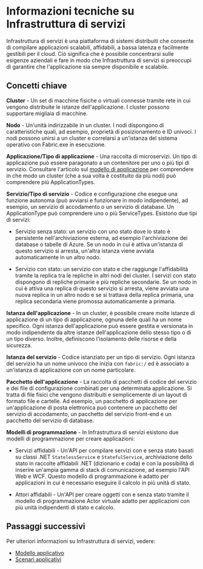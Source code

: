<properties
   pageTitle="Informazioni tecniche"
   description="Informazioni tecniche su Infrastruttura di servizi. Vengono illustrati i concetti chiave e i cenni preliminari sull'architettura"
   services="service-fabric"
   documentationCenter=".net"
   authors="msfussell"
   manager="timlt"
   editor="chackdan;subramar"/>

<tags
   ms.service="service-fabric"
   ms.devlang="dotnet"
   ms.topic="article"
   ms.tgt_pltfrm="NA"
   ms.workload="NA"
   ms.date="04/14/2015"
   ms.author="mfussell"/>

# Informazioni tecniche su Infrastruttura di servizi

Infrastruttura di servizi è una piattaforma di sistemi distribuiti che consente di compilare applicazioni scalabili, affidabili, a bassa latenza e facilmente gestibili per il cloud. Ciò significa che è possibile concentrarsi sulle esigenze aziendali e fare in modo che Infrastruttura di servizi si preoccupi di garantire che l'applicazione sia sempre disponibile e scalabile.

## Concetti chiave

**Cluster** - Un set di macchine fisiche o virtuali connesse tramite rete in cui vengono distribuite le istanze dell'applicazione. I cluster possono supportare migliaia di macchine.

**Nodo** - Un'unità indirizzabile in un cluster. I nodi dispongono di caratteristiche quali, ad esempio, proprietà di posizionamento e ID univoci. I nodi possono unirsi a un cluster e correlarsi a un'istanza del sistema operativo con Fabric.exe in esecuzione.

**Applicazione/Tipo di applicazione** - Una raccolta di microservizi. Un tipo di applicazione può essere paragonato a un contenitore per uno o più tipi di servizio. Consultare l'articolo sul [modello di applicazione](service-fabric-application-model.md) per comprendere in che modo un cluster (che a sua volta è costituito da più nodi) può comprendere più ApplicationTypes.

**Servizio/Tipo di servizio** - Codice e configurazione che esegue una funzione autonoma (può avviarsi e funzionare in modo indipendente), ad esempio, un servizio di accodamento o un servizio di database. Un ApplicationType può comprendere uno o più ServiceTypes. Esistono due tipi di servizi:

- Servizio senza stato: un servizio con uno stato dove lo stato è persistente nell'archiviazione esterna, ad esempio l'archiviazione dei database o tabelle di Azure. Se un nodo in cui è attiva un'istanza di questo servizio si arresta, un'altra istanza viene avviata automaticamente in un altro nodo.

- Servizio con stato: un servizio con stato e che raggiunge l'affidabilità tramite la replica tra le repliche in altri nodi del cluster. I servizi con stato dispongono di repliche primarie e più repliche secondarie. Se un nodo in cui è attiva una replica di questo servizio si arresta, viene avviata una nuova replica in un altro nodo e se si trattava della replica primaria, una replica secondaria viene promossa automaticamente a primaria.

**Istanza dell'applicazione** - In un cluster, è possibile creare molte istanze di applicazione di un tipo di applicazione, ognuna delle quali ha un nome specifico. Ogni istanza dell'applicazione può essere gestita e versionata in modo indipendente da altre istanze dell'applicazione dello stesso tipo o di un tipo diverso. Inoltre, definiscono l'isolamento delle risorse e della sicurezza.

**Istanza del servizio** - Codice istanziato per un tipo di servizio. Ogni istanza del servizio ha un nome univoco che inizia con `fabric:/` ed è associato a un'istanza di applicazione con un nome particolare.

**Pacchetto dell'applicazione** - La raccolta di pacchetti di codice del servizio e dei file di configurazione combinati per una determinata applicazione. Si tratta di file fisici che vengono distribuiti e semplicemente di un layout di formato file e cartelle. Ad esempio, un pacchetto di applicazione per un'applicazione di posta elettronica può contenere un pacchetto del servizio di accodamento, un pacchetto del servizio front-end e un pacchetto del servizio di database.

**Modelli di programmazione** - In Infrastruttura di servizi esistono due modelli di programmazione per creare applicazioni:

- Servizi affidabili - Un'API per compilare servizi con e senza stato basati su classi .NET `StatelessService` e `StatefulService`, archiviazione dello stato in raccolte affidabili .NET (dizionario e coda) e con la possibilità di inserire un'ampia gamma di stack di comunicazione, ad esempio l'API Web e WCF. Questo modello di programmazione è adatto per applicazioni in cui è necessario eseguire il calcolo in più unità di stato.

- Attori affidabili - Un'API per creare oggetti con e senza stato tramite il modello di programmazione Actor virtuale adatto per applicazioni con più unità indipendenti di stato e calcolo.

<!--Every topic should have next steps and links to the next logical set of content to keep the customer engaged-->
## Passaggi successivi
Per ulteriori informazioni su Infrastruttura di servizi, vedere:

- [Modello applicativo](service-fabric-application-model.md)
- [Scenari applicativi](service-fabric-application-scenarios.md)
 

<!---HONumber=July15_HO4-->